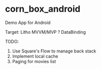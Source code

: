 # corn_box_android
Demo App for Android

Target:
Litho
MVVM/MVP ?
DataBinding


TODO:
1. Use Square's Flow to manage back stack
2. Implement local cache
3. Paging for movies list
